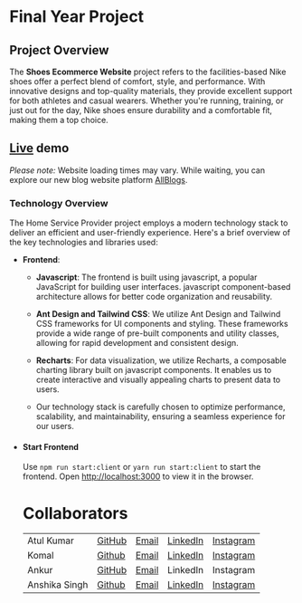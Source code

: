 # Final Year Project

## Project Overview
The **Shoes Ecommerce Website** project refers to the facilities-based Nike shoes offer a perfect blend of comfort, style, and performance. With innovative designs and top-quality materials, they provide excellent support for both athletes and casual wearers. Whether you're running, training, or just out for the day, Nike shoes ensure durability and a comfortable fit, making them a top choice.
## [Live](https://atulkumarchhonker.github.io/shoesEcommercewebsite/) demo
*Please note:* Website loading times may vary. While waiting, you can explore our new blog website platform [AllBlogs](https://www.youtube.com/@Codingwithatul24).


### Technology Overview

The Home Service Provider project employs a modern technology stack to deliver an efficient and user-friendly experience. Here's a brief overview of the key technologies and libraries used:

- **Frontend**:
  - **Javascript**: The frontend is built using javascript, a popular JavaScript for building user interfaces. javascript component-based architecture allows for better code organization and reusability.
  - **Ant Design and Tailwind CSS**: We utilize Ant Design and Tailwind CSS frameworks for UI components and styling. These frameworks provide a wide range of pre-built components and utility classes, allowing for rapid development and consistent design.
  - **Recharts**: For data visualization, we utilize Recharts, a composable charting library built on javascript components. It enables us to create interactive and visually appealing charts to present data to users.
 
  - Our technology stack is carefully chosen to optimize performance, scalability, and maintainability, ensuring a seamless experience for our users.
- #### Start Frontend
    Use `npm run start:client` or `yarn run start:client` to start the frontend.
    Open [http://localhost:3000](http://localhost:3000) to view it in the browser.

  # Collaborators
  | |  |  |  |  |
  | ------------- | ------------- | ------------- | ------------- | ------------- |
  | Atul Kumar | [GitHub](https://github.com/atulkumarchhonker) | [Email](mailto:atulchhonker29@gmail.com) | [LinkedIn](https://www.linkedin.com/in/atul-kumar-webdeveloper/) | [Instagram](https://www.instagram.com/codingwithatul24/) |
  | Komal | [Github]() | [Email]() | [LinkedIn]() | [Instagram]() |
  | Ankur | [GitHub]() | [Email]() | LinkedIn | Instagram |
  | Anshika Singh | [Github]() | [Email]() | [LinkedIn]() | [Instagram]() |
  
